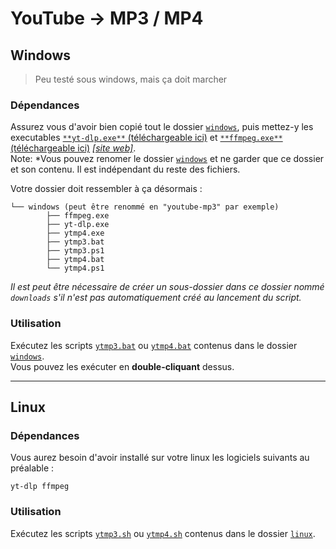 # YouTube → MP3 / MP4

## Windows
> Peu testé sous windows, mais ça doit marcher
### Dépendances
Assurez vous d'avoir bien copié tout le dossier [`windows`](windows), puis mettez-y les executables [`**yt-dlp.exe**` (téléchargeable ici)](https://github.com/yt-dlp/yt-dlp/releases) et [`**ffmpeg.exe**` (téléchargeable ici)](https://github.com/BtbN/FFmpeg-Builds/releases/download/latest/ffmpeg-master-latest-win64-gpl.zip) [*[site web]*](https://ffmpeg.org/download.html).\
Note: *Vous pouvez renomer le dossier [`windows`](windows) et ne garder que ce dossier et son contenu. Il est indépendant du reste des fichiers.

Votre dossier doit ressembler à ça désormais :
```
└── windows (peut être renommé en "youtube-mp3" par exemple)
        ├── ffmpeg.exe
        ├── yt-dlp.exe
        ├── ytmp4.exe
        ├── ytmp3.bat
        ├── ytmp3.ps1
        ├── ytmp4.bat
        └── ytmp4.ps1
```

*Il est peut être nécessaire de créer un sous-dossier dans ce dossier nommé `downloads` s'il n'est pas automatiquement créé au lancement du script.*



### Utilisation
Exécutez les scripts [`ytmp3.bat`](windows/ytmp3.bat) ou [`ytmp4.bat`](windows/ytmp4.bat) contenus dans le dossier [`windows`](windows).\
Vous pouvez les exécuter en **double-cliquant** dessus.

---

## Linux
### Dépendances
Vous aurez besoin d'avoir installé sur votre linux les logiciels suivants au préalable :
```
yt-dlp ffmpeg
```
### Utilisation
Exécutez les scripts [`ytmp3.sh`](linux/ytmp3.sh) ou [`ytmp4.sh`](linux/ytmp4.sh) contenus dans le dossier [`linux`](linux).